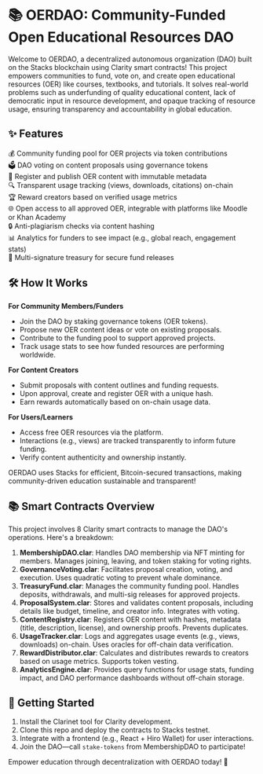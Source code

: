 # 📚 OERDAO: Community-Funded Open Educational Resources DAO

Welcome to OERDAO, a decentralized autonomous organization (DAO) built on the Stacks blockchain using Clarity smart contracts! This project empowers communities to fund, vote on, and create open educational resources (OER) like courses, textbooks, and tutorials. It solves real-world problems such as underfunding of quality educational content, lack of democratic input in resource development, and opaque tracking of resource usage, ensuring transparency and accountability in global education.

## ✨ Features

💰 Community funding pool for OER projects via token contributions  
🗳️ DAO voting on content proposals using governance tokens  
📝 Register and publish OER content with immutable metadata  
🔍 Transparent usage tracking (views, downloads, citations) on-chain  
🏆 Reward creators based on verified usage metrics  
🌐 Open access to all approved OER, integrable with platforms like Moodle or Khan Academy  
🔒 Anti-plagiarism checks via content hashing  
📊 Analytics for funders to see impact (e.g., global reach, engagement stats)  
🤝 Multi-signature treasury for secure fund releases  

## 🛠 How It Works

**For Community Members/Funders**  
- Join the DAO by staking governance tokens (OER tokens).  
- Propose new OER content ideas or vote on existing proposals.  
- Contribute to the funding pool to support approved projects.  
- Track usage stats to see how funded resources are performing worldwide.  

**For Content Creators**  
- Submit proposals with content outlines and funding requests.  
- Upon approval, create and register OER with a unique hash.  
- Earn rewards automatically based on on-chain usage data.  

**For Users/Learners**  
- Access free OER resources via the platform.  
- Interactions (e.g., views) are tracked transparently to inform future funding.  
- Verify content authenticity and ownership instantly.  

OERDAO uses Stacks for efficient, Bitcoin-secured transactions, making community-driven education sustainable and transparent!

## 📚 Smart Contracts Overview

This project involves 8 Clarity smart contracts to manage the DAO's operations. Here's a breakdown:

1. **MembershipDAO.clar**: Handles DAO membership via NFT minting for members. Manages joining, leaving, and token staking for voting rights.  
2. **GovernanceVoting.clar**: Facilitates proposal creation, voting, and execution. Uses quadratic voting to prevent whale dominance.  
3. **TreasuryFund.clar**: Manages the community funding pool. Handles deposits, withdrawals, and multi-sig releases for approved projects.  
4. **ProposalSystem.clar**: Stores and validates content proposals, including details like budget, timeline, and creator info. Integrates with voting.  
5. **ContentRegistry.clar**: Registers OER content with hashes, metadata (title, description, license), and ownership proofs. Prevents duplicates.  
6. **UsageTracker.clar**: Logs and aggregates usage events (e.g., views, downloads) on-chain. Uses oracles for off-chain data verification.  
7. **RewardDistributor.clar**: Calculates and distributes rewards to creators based on usage metrics. Supports token vesting.  
8. **AnalyticsEngine.clar**: Provides query functions for usage stats, funding impact, and DAO performance dashboards without off-chain storage.  

## 🚀 Getting Started

1. Install the Clarinet tool for Clarity development.  
2. Clone this repo and deploy the contracts to Stacks testnet.  
3. Integrate with a frontend (e.g., React + Hiro Wallet) for user interactions.  
4. Join the DAO—call `stake-tokens` from MembershipDAO to participate!  

Empower education through decentralization with OERDAO today! 🌟